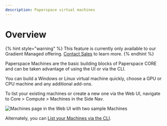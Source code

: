 ```yaml
---
description: Paperspace virtual machines
---
```


# Overview

{% hint style="warning" %}
This feature is currently only available to our Gradient Managed offering. [Contact Sales](https://info.paperspace.com/contact-sales) to learn more.
{% endhint %}

Paperspace Machines are the basic building blocks of Paperspace CORE and can be taken advantage of using the UI or via the CLI.

You can build a Windows or Linux virtual machine quickly, choose a GPU or CPU machine and any additional add-ons.

To list your existing machines or create a new one via the Web UI, navigate to Core &gt; Compute &gt; Machines in the Side Nav.

![Machines page in the Web UI with two sample Machines](../.gitbook/assets/screen-shot-2019-07-11-at-6.34.25-pm.png)

Alternately, you can [List your Machines via the CLI](using-machines/list-machines.md).

